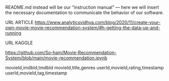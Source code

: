 README.md instead will be our “instruction manual” — here we will insert the necessary documentation to communicate the behavior of our software.

URL ARTICLE
https://www.analyticsvidhya.com/blog/2020/11/create-your-own-movie-movie-recommendation-system/#h-getting-the-data-up-and-running

URL KAGGLE

https://github.com/So-ham/Movie-Recommendation-System/blob/main/movie-recommendation.ipynb


movieId,imdbId,tmdbId
movieId,title,genres
userId,movieId,rating,timestamp
userId,movieId,tag,timestamp